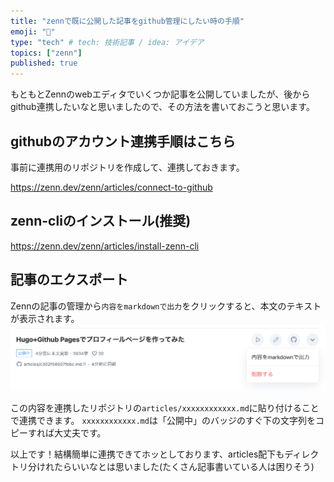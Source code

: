 ```yaml
---
title: "zennで既に公開した記事をgithub管理にしたい時の手順"
emoji: "🐷"
type: "tech" # tech: 技術記事 / idea: アイデア
topics: ["zenn"]
published: true
---
```


もともとZennのwebエディタでいくつか記事を公開していましたが、後からgithub連携したいなと思いましたので、その方法を書いておこうと思います。

## githubのアカウント連携手順はこちら

事前に連携用のリポジトリを作成して、連携しておきます。

https://zenn.dev/zenn/articles/connect-to-github

## zenn-cliのインストール(推奨)
https://zenn.dev/zenn/articles/install-zenn-cli

## 記事のエクスポート

Zennの記事の管理から`内容をmarkdownで出力`をクリックすると、本文のテキストが表示されます。
![](/images/how-to-export-to-zenn.png)

この内容を連携したリポジトリの`articles/xxxxxxxxxxxx.md`に貼り付けることで連携できます。
`xxxxxxxxxxxx.md`は「公開中」のバッジのすぐ下の文字列をコピーすれば大丈夫です。


以上です！結構簡単に連携できてホッとしております、articles配下もディレクトリ分けれたらいいなとは思いました(たくさん記事書いている人は困りそう)
